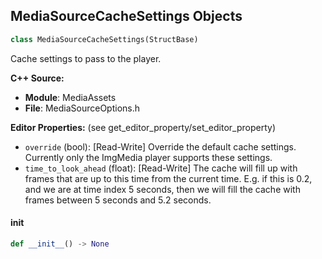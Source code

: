 ## MediaSourceCacheSettings Objects

```python
class MediaSourceCacheSettings(StructBase)
```

Cache settings to pass to the player.

**C++ Source:**

- **Module**: MediaAssets
- **File**: MediaSourceOptions.h

**Editor Properties:** (see get_editor_property/set_editor_property)

- ``override`` (bool):  [Read-Write] Override the default cache settings.
  Currently only the ImgMedia player supports these settings.
- ``time_to_look_ahead`` (float):  [Read-Write] The cache will fill up with frames that are up to this time from the current time.
  E.g. if this is 0.2, and we are at time index 5 seconds,
  then we will fill the cache with frames between 5 seconds and 5.2 seconds.

<a id="unreal.MediaSourceCacheSettings.__init__"></a>

#### __init__

```python
def __init__() -> None
```

<a id="unreal.MediaCaptureDevice"></a>